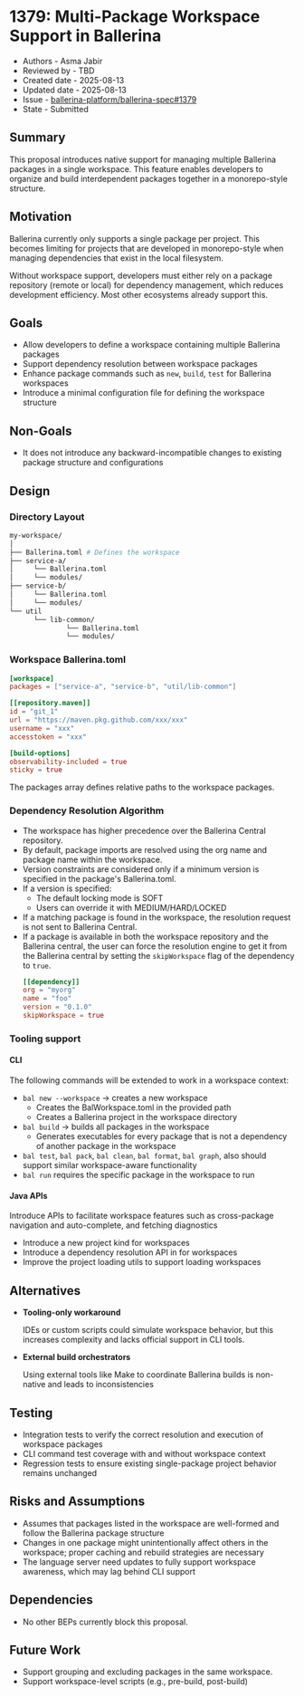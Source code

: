 # 1379: Multi-Package Workspace Support in Ballerina

- Authors - Asma Jabir  
- Reviewed by - TBD  
- Created date - 2025-08-13  
- Updated date - 2025-08-13  
- Issue - [ballerina-platform/ballerina-spec#1379](https://github.com/ballerina-platform/ballerina-spec/issues/1379)  
- State - Submitted 

## Summary

This proposal introduces native support for managing multiple Ballerina packages in a single workspace. This feature enables developers to organize and build interdependent packages together in a monorepo-style structure.

## Motivation

Ballerina currently only supports a single package per project. This becomes limiting for projects that are developed in monorepo-style when managing dependencies that exist in the local filesystem. 

Without workspace support, developers must either rely on a package repository (remote or local) for dependency management, which reduces development efficiency. Most other ecosystems already support this.

## Goals

- Allow developers to define a workspace containing multiple Ballerina packages  
- Support dependency resolution between workspace packages  
- Enhance package commands such as `new`, `build`, `test` for Ballerina workspaces
- Introduce a minimal configuration file for defining the workspace structure  

## Non-Goals

- It does not introduce any backward-incompatible changes to existing package structure and configurations

## Design

### Directory Layout

```bash
my-workspace/
│
├── Ballerina.toml # Defines the workspace
├── service-a/
│     └── Ballerina.toml
│     └── modules/
├── service-b/
│     └── Ballerina.toml
│     └── modules/
└── util
      └── lib-common/
              └── Ballerina.toml
              └── modules/
```
### Workspace Ballerina.toml

```toml
[workspace]
packages = ["service-a", "service-b", "util/lib-common"]

[[repository.maven]]
id = "git_1" 
url = "https://maven.pkg.github.com/xxx/xxx"
username = "xxx"
accesstoken = "xxx"

[build-options]
observability-included = true
sticky = true
```

The packages array defines relative paths to the workspace packages.

### Dependency Resolution Algorithm
* The workspace has higher precedence over the Ballerina Central repository.
* By default, package imports are resolved using the org name and package name within the workspace.
* Version constraints are considered only if a minimum version is specified in the package's Ballerina.toml.
* If a version is specified:
    * The default locking mode is SOFT
    * Users can override it with MEDIUM/HARD/LOCKED
* If a matching package is found in the workspace, the resolution request is not sent to Ballerina Central.
* If a package is available in both the workspace repository and the Ballerina central, the user can force the resolution engine to get it from the Ballerina central by setting the `skipWorkspace` flag of the dependency to `true`.
  ```toml
  [[dependency]]
  org = "myorg"
  name = "foo"
  version = "0.1.0"
  skipWorkspace = true
  ```

### Tooling support

#### CLI

The following commands will be extended to work in a workspace context:
* `bal new --workspace` → creates a new workspace 
    * Creates the BalWorkspace.toml in the provided path
    * Creates a Ballerina project in the workspace directory
* `bal build` → builds all packages in the workspace
    * Generates executables for every package that is not a dependency of another package in the workspace
* `bal test`, `bal pack`, `bal clean`, `bal format`, `bal graph`, also should support similar workspace-aware functionality
* `bal run` requires the specific package in the workspace to run

#### Java APIs

Introduce APIs to facilitate workspace features such as cross-package navigation and auto-complete, and fetching diagnostics
* Introduce a new project kind for workspaces       
* Introduce a dependency resolution API in for workspaces
* Improve the project loading utils to support loading workspaces

## Alternatives

* **Tooling-only workaround**

  IDEs or custom scripts could simulate workspace behavior, but this increases complexity and lacks official support in CLI tools.

* **External build orchestrators**

  Using external tools like Make to coordinate Ballerina builds is non-native and leads to inconsistencies

## Testing
* Integration tests to verify the correct resolution and execution of workspace packages
* CLI command test coverage with and without workspace context
* Regression tests to ensure existing single-package project behavior remains unchanged

## Risks and Assumptions
* Assumes that packages listed in the workspace are well-formed and follow the Ballerina package structure
* Changes in one package might unintentionally affect others in the workspace; proper caching and rebuild strategies are necessary
* The language server need updates to fully support workspace awareness, which may lag behind CLI support

## Dependencies
* No other BEPs currently block this proposal.

## Future Work
* Support grouping and excluding packages in the same workspace.
* Support workspace-level scripts (e.g., pre-build, post-build)
